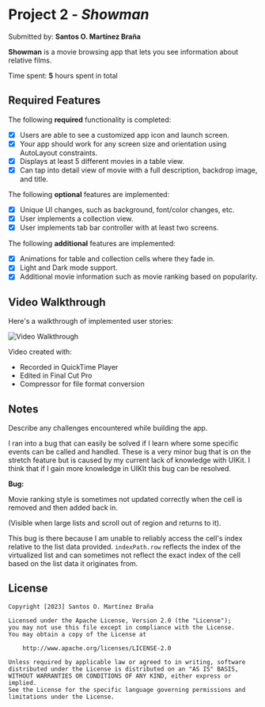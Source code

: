 # Project 2 - *Showman*

Submitted by: **Santos O. Martínez Braña**

**Showman** is a movie browsing app that lets you see information about relative films. 

Time spent: **5** hours spent in total

## Required Features

The following **required** functionality is completed:

- [X] Users are able to see a customized app icon and launch screen.
- [X] Your app should work for any screen size and orientation using AutoLayout constraints.
- [X] Displays at least 5 different movies in a table view.
- [X] Can tap into detail view of movie with a full description, backdrop image, and title.
 
The following **optional** features are implemented:

- [X] Unique UI changes, such as background, font/color changes, etc.
- [X] User implements a collection view.
- [X] User implements tab bar controller with at least two screens.

The following **additional** features are implemented:

- [X] Animations for table and collection cells where they fade in.
- [X] Light and Dark mode support.
- [X] Additional movie information such as movie ranking based on popularity.

## Video Walkthrough

Here's a walkthrough of implemented user stories:

<img src='http://i.imgur.com/link/to/your/gif/file.gif' title='Video Walkthrough' width='' alt='Video Walkthrough' />

<!-- Replace this with whatever GIF tool you used! -->
<!-- Note: Used MP4 video format instead of GIF as the file size was way smaller at a higher quality.-->
Video created with:
- Recorded in QuickTime Player
- Edited in Final Cut Pro
- Compressor for file format conversion
<!-- Recommended tools:
[Kap](https://getkap.co/) for macOS
[ScreenToGif](https://www.screentogif.com/) for Windows
[peek](https://github.com/phw/peek) for Linux. -->

## Notes

Describe any challenges encountered while building the app.

I ran into a bug that can easily be solved if I learn where some specific events can be called and handled. These is a very minor bug that is on the stretch feature but is caused by my current lack of knowledge with UIKit. I think that if I gain more knowledge in UIKIt this bug can be resolved.

**Bug:**

Movie ranking style is sometimes not updated correctly when the cell is removed and then added back in. 

(Visible when large lists and scroll out of region and returns to it).

 This bug is there because I am unable to reliably access the cell's index relative to the list data provided. `indexPath.row` reflects the index of the virtualized list and can sometimes not reflect the exact index of the cell based on the list data it originates from.

## License

    Copyright [2023] Santos O. Martínez Braña

    Licensed under the Apache License, Version 2.0 (the "License");
    you may not use this file except in compliance with the License.
    You may obtain a copy of the License at

        http://www.apache.org/licenses/LICENSE-2.0

    Unless required by applicable law or agreed to in writing, software
    distributed under the License is distributed on an "AS IS" BASIS,
    WITHOUT WARRANTIES OR CONDITIONS OF ANY KIND, either express or implied.
    See the License for the specific language governing permissions and
    limitations under the License.
